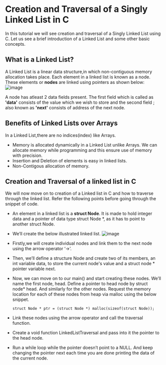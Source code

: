 
# Creation and Traversal of a Singly Linked List in C

In this tutorial we will see creation and traversal of a Singly Linked List using C.
Let us see a brief introduction of a Linked List and some other basic concepts.

## What is a Linked List?
A Linked List is a linear data structure,in which non-contiguous memory allocation takes place.
Each element in a linked list is known as a node. These elements or **nodes** are linked using pointers as shown below:
![image](https://drive.google.com/uc?id=1C5X9QXPL6zchl4t79L-Ox1hHGv40duzb)

A node has atleast 2 data fields present. The first field which is called as **'data'** consists of the value which we wish to store and the second field ; also known as **'next'** consists of address of the next node.

## Benefits of Linked Lists over Arrays
In a Linked List,there are no indices(index) like Arrays.
* Memory is allocated dynamically in a Linked List unlike Arrays. We can allocate memory while programming and this ensure use of memory with precision.
* Insertion and Deletion of elements is easy in linked lists.
* Non-Contigous allocation of memory.

## Creation and Traversal of a linked list in C 
We will now move on to creation of a Linked list in C and how to traverse through the linked list.
Refer the following points before going through the snippet of code.

* An element in a linked list is a **struct Node**. It is made to hold integer data and a pointer of data type struct Node *, as it has to point to another struct Node. 
* We’ll create the below illustrated linked list.
![image](https://drive.google.com/uc?id=1o5YzVb-_fpEfR4Vr0catQFlhLLUVgr21)
* Firstly,we will create individual nodes and link them to the next node using the arrow operator ‘→’.
* Then, we’ll define a structure Node and create two of its members, an int variable data, to store the current node's value and a struct node * pointer variable next. 
* Now, we can move on to our main() and start creating these nodes. We’ll name the first node, head. Define a pointer to head node by struct node* head. And similarly for the other nodes. Request the memory location for each of these nodes from heap via malloc using the below snippet.
  
  ```struct Node * ptr = (struct Node *) malloc(sizeof(struct Node));```
* Link these nodes using the arrow operator and call the traversal function.
* Create a void function LinkedListTraversal and pass into it the pointer to the head node.
* Run a while loop while the pointer doesn’t point to a NULL. And keep changing the pointer next each time you are done printing the data of the current node.

